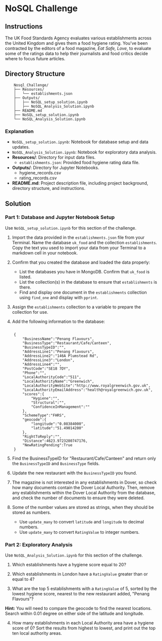 # NoSQL Challenge

## Instructions

The UK Food Standards Agency evaluates various establishments across the United Kingdom and gives them a food hygiene rating. You've been contracted by the editors of a food magazine, _Eat Safe, Love_, to evaluate some of the ratings data to help their journalists and food critics decide where to focus future articles.

## Directory Structure
    
```    
    Nosql_Challenge/
    ├── Resources/
    │   └── establishments.json
    ├── Outputs/
    │   ├── NoSQL_setup_solution.ipynb
    │   ├── NoSQL_Analysis_Solution.ipynb
    ├── README.md
    ├── NoSQL_setup_solution.ipynb
    └── NoSQL_Analysis_Solution.ipynb
```    

### Explanation

- `NoSQL_setup_solution.ipynb`: Notebook for database setup and data updates.
- `NoSQL_Analysis_Solution.ipynb`: Notebook for exploratory data analysis.
- **Resources/**: Directory for input data files.
    - `establishments.json`: Provided food hygiene rating data file.
- **Outputs/**: Directory for Jupyter Notebooks.
    - hygiene_records.csv
    - rating_records.csv
- **README.md**: Project description file, including project background, directory structure, and instructions.

## Solution

### Part 1: Database and Jupyter Notebook Setup

Use `NoSQL_setup_solution.ipynb` for this section of the challenge.

1. Import the data provided in the `establishments.json` file from your Terminal. Name the database `uk_food` and the collection `establishments`. Copy the text you used to import your data from your Terminal to a markdown cell in your notebook.

2. Confirm that you created the database and loaded the data properly:

    - List the databases you have in MongoDB. Confirm that `uk_food` is listed.
    - List the collection(s) in the database to ensure that `establishments` is there.
    - Find and display one document in the `establishments` collection using `find_one` and display with `pprint`.
3. Assign the `establishments` collection to a variable to prepare the collection for use.

4. Add the following information to the database:
```
    
    {
        "BusinessName":"Penang Flavours",
        "BusinessType":"Restaurant/Cafe/Canteen",
        "BusinessTypeID":"",
        "AddressLine1":"Penang Flavours",
        "AddressLine2":"146A Plumstead Rd",
        "AddressLine3":"London",
        "AddressLine4":"",
        "PostCode":"SE18 7DY",
        "Phone":"",
        "LocalAuthorityCode":"511",
        "LocalAuthorityName":"Greenwich",
        "LocalAuthorityWebSite":"http://www.royalgreenwich.gov.uk",
        "LocalAuthorityEmailAddress":"health@royalgreenwich.gov.uk",
        "scores":{
            "Hygiene":"",
            "Structural":"",
            "ConfidenceInManagement":""
        },
        "SchemeType":"FHRS",
        "geocode":{
            "longitude":"0.08384000",
            "latitude":"51.49014200"
        },
        "RightToReply":"",
        "Distance":4623.9723280747176,
        "NewRatingPending":True
    }
```    

5. Find the BusinessTypeID for "Restaurant/Cafe/Canteen" and return only the `BusinessTypeID` and `BusinessType` fields.

6. Update the new restaurant with the `BusinessTypeID` you found.

7. The magazine is not interested in any establishments in Dover, so check how many documents contain the Dover Local Authority. Then, remove any establishments within the Dover Local Authority from the database, and check the number of documents to ensure they were deleted.

8. Some of the number values are stored as strings, when they should be stored as numbers.

    - Use `update_many` to convert `latitude` and `longitude` to decimal numbers.
    - Use `update_many` to convert `RatingValue` to integer numbers.

### Part 2: Exploratory Analysis

Use `NoSQL_Analysis_Solution.ipynb` for this section of the challenge.

1. Which establishments have a hygiene score equal to 20?

2. Which establishments in London have a `RatingValue` greater than or equal to 4?

3. What are the top 5 establishments with a `RatingValue` of 5, sorted by the lowest hygiene score, nearest to the new restaurant added, "Penang Flavours"?

**Hint:** You will need to compare the geocode to find the nearest locations. Search within 0.01 degree on either side of the latitude and longitude.

4. How many establishments in each Local Authority area have a hygiene score of 0? Sort the results from highest to lowest, and print out the top ten local authority areas.